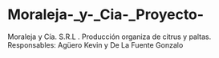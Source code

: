 # Moraleja-_y-_Cia-_Proyecto-
Moraleja y Cía. S.R.L . 
Producción organiza de citrus y paltas. 
Responsables: Agüero Kevin y De La Fuente Gonzalo 

